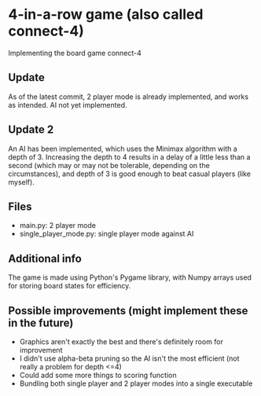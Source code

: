 # 4-in-a-row game (also called connect-4)
Implementing the board game connect-4

## Update
As of the latest commit, 2 player mode is already implemented, and works as intended. AI not yet implemented.

## Update 2
An AI has been implemented, which uses the Minimax algorithm with a depth of 3. Increasing the depth to 4 results in a delay of a little less than a second (which may or may not be tolerable, depending on the circumstances), and depth of 3 is good enough to beat casual players (like myself).

## Files
- main.py: 2 player mode
- single_player_mode.py: single player mode against AI

## Additional info
The game is made using Python's Pygame library, with Numpy arrays used for storing board states for efficiency. 

## Possible improvements (might implement these in the future)
- Graphics aren't exactly the best and there's definitely room for improvement
- I didn't use alpha-beta pruning so the AI isn't the most efficient (not really a problem for depth <=4)
- Could add some more things to scoring function
- Bundling both single player and 2 player modes into a single executable
